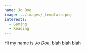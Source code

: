 ```yaml
---
name: Jo Doe
image: ../images/_template.png
interests: 
  - Gaming
  - Reading
---
```




Hi my name is *Jo Doe*, blah blah blah